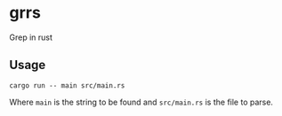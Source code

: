 # grrs
Grep in rust

## Usage

```
cargo run -- main src/main.rs
```

Where `main` is the string to be found and `src/main.rs` is the file to parse.
